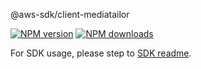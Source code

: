 @aws-sdk/client-mediatailor

[![NPM version](https://img.shields.io/npm/v/@aws-sdk/client-mediatailor/beta.svg)](https://www.npmjs.com/package/@aws-sdk/client-mediatailor)
[![NPM downloads](https://img.shields.io/npm/dm/@aws-sdk/client-mediatailor.svg)](https://www.npmjs.com/package/@aws-sdk/client-mediatailor)

For SDK usage, please step to [SDK readme](https://github.com/aws/aws-sdk-js-v3).
